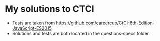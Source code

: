 # My solutions to CTCI
- Tests are taken from https://github.com/careercup/CtCI-6th-Edition-JavaScript-ES2015.
- Solutions and tests are both located in the questions-specs folder.
